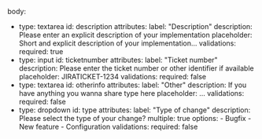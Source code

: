 body:
  - type: textarea
    id: description
    attributes:
      label: "Description"
      description: Please enter an explicit description of your implementation
      placeholder: Short and explicit description of your implementation...
    validations:
      required: true
  - type: input
    id: ticketnumber
    attributes:
      label: "Ticket number"
      description: Please enter the ticket number or other identifier if available
      placeholder: JIRATICKET-1234
    validations:
      required: false
  - type: textarea
    id: otherinfo
    attributes:
      label: "Other"
      description: If you have anything you wanna share type here
      placeholder: ...
    validations:
      required: false
  - type: dropdown
    id: type
    attributes:
      label: "Type of change"
      description: Please select the type of your change?
      multiple: true
      options:
        - Bugfix
        - New feature
        - Configuration
    validations:
      required: false